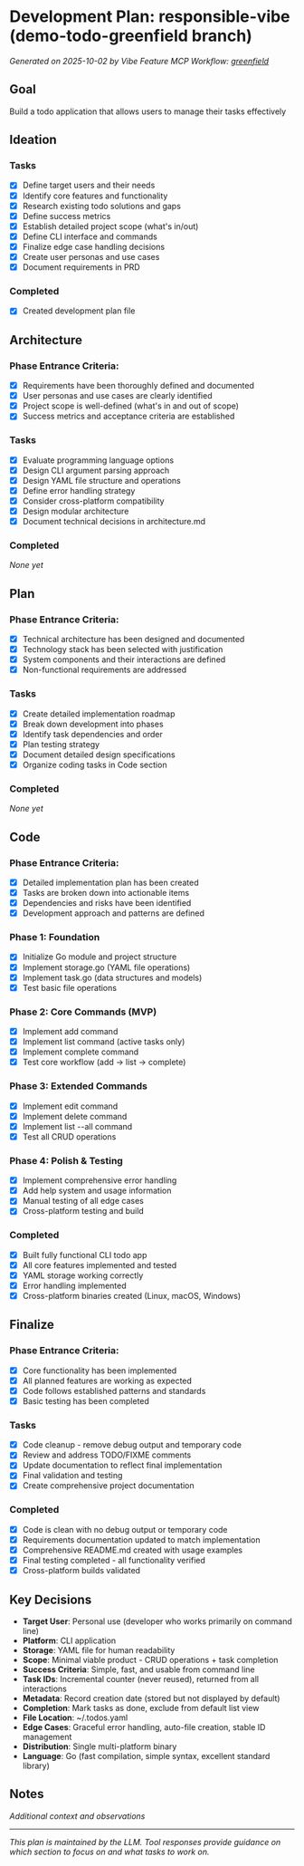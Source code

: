 # Development Plan: responsible-vibe (demo-todo-greenfield branch)

_Generated on 2025-10-02 by Vibe Feature MCP_
_Workflow: [greenfield](https://mrsimpson.github.io/responsible-vibe-mcp/workflows/greenfield)_

## Goal

Build a todo application that allows users to manage their tasks effectively

## Ideation

### Tasks

- [x] Define target users and their needs
- [x] Identify core features and functionality
- [x] Research existing todo solutions and gaps
- [x] Define success metrics
- [x] Establish detailed project scope (what's in/out)
- [x] Define CLI interface and commands
- [x] Finalize edge case handling decisions
- [x] Create user personas and use cases
- [x] Document requirements in PRD

### Completed

- [x] Created development plan file

## Architecture

### Phase Entrance Criteria:

- [x] Requirements have been thoroughly defined and documented
- [x] User personas and use cases are clearly identified
- [x] Project scope is well-defined (what's in and out of scope)
- [x] Success metrics and acceptance criteria are established

### Tasks

- [x] Evaluate programming language options
- [x] Design CLI argument parsing approach
- [x] Design YAML file structure and operations
- [x] Define error handling strategy
- [x] Consider cross-platform compatibility
- [x] Design modular architecture
- [x] Document technical decisions in architecture.md

### Completed

_None yet_

## Plan

### Phase Entrance Criteria:

- [x] Technical architecture has been designed and documented
- [x] Technology stack has been selected with justification
- [x] System components and their interactions are defined
- [x] Non-functional requirements are addressed

### Tasks

- [x] Create detailed implementation roadmap
- [x] Break down development into phases
- [x] Identify task dependencies and order
- [x] Plan testing strategy
- [x] Document detailed design specifications
- [x] Organize coding tasks in Code section

### Completed

_None yet_

## Code

### Phase Entrance Criteria:

- [x] Detailed implementation plan has been created
- [x] Tasks are broken down into actionable items
- [x] Dependencies and risks have been identified
- [x] Development approach and patterns are defined

### Phase 1: Foundation

- [x] Initialize Go module and project structure
- [x] Implement storage.go (YAML file operations)
- [x] Implement task.go (data structures and models)
- [x] Test basic file operations

### Phase 2: Core Commands (MVP)

- [x] Implement add command
- [x] Implement list command (active tasks only)
- [x] Implement complete command
- [x] Test core workflow (add → list → complete)

### Phase 3: Extended Commands

- [x] Implement edit command
- [x] Implement delete command
- [x] Implement list --all command
- [x] Test all CRUD operations

### Phase 4: Polish & Testing

- [x] Implement comprehensive error handling
- [x] Add help system and usage information
- [x] Manual testing of all edge cases
- [x] Cross-platform testing and build

### Completed

- [x] Built fully functional CLI todo app
- [x] All core features implemented and tested
- [x] YAML storage working correctly
- [x] Error handling implemented
- [x] Cross-platform binaries created (Linux, macOS, Windows)

## Finalize

### Phase Entrance Criteria:

- [x] Core functionality has been implemented
- [x] All planned features are working as expected
- [x] Code follows established patterns and standards
- [x] Basic testing has been completed

### Tasks

- [x] Code cleanup - remove debug output and temporary code
- [x] Review and address TODO/FIXME comments
- [x] Update documentation to reflect final implementation
- [x] Final validation and testing
- [x] Create comprehensive project documentation

### Completed

- [x] Code is clean with no debug output or temporary code
- [x] Requirements documentation updated to match implementation
- [x] Comprehensive README.md created with usage examples
- [x] Final testing completed - all functionality verified
- [x] Cross-platform builds validated

## Key Decisions

- **Target User**: Personal use (developer who works primarily on command line)
- **Platform**: CLI application
- **Storage**: YAML file for human readability
- **Scope**: Minimal viable product - CRUD operations + task completion
- **Success Criteria**: Simple, fast, and usable from command line
- **Task IDs**: Incremental counter (never reused), returned from all interactions
- **Metadata**: Record creation date (stored but not displayed by default)
- **Completion**: Mark tasks as done, exclude from default list view
- **File Location**: ~/.todos.yaml
- **Edge Cases**: Graceful error handling, auto-file creation, stable ID management
- **Distribution**: Single multi-platform binary
- **Language**: Go (fast compilation, simple syntax, excellent standard library)

## Notes

_Additional context and observations_

---

_This plan is maintained by the LLM. Tool responses provide guidance on which section to focus on and what tasks to work on._
